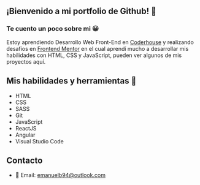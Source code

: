 ## ¡Bienvenido a mi portfolio de Github! 👋

### Te cuento un poco sobre mi 😀
Estoy aprendiendo Desarrollo Web Front-End en [Coderhouse](https://www.coderhouse.com/) y realizando desafíos en [Frontend Mentor](https://www.frontendmentor.io/home) en el cual aprendí mucho a desarrollar mis habilidades con HTML, CSS y JavaScript, pueden ver algunos de mis proyectos aquí.

## Mis habilidades y herramientas 📝

* HTML 
* CSS
* SASS
* Git
* JavaScript
* ReactJS
* Angular
* Visual Studio Code

## Contacto
* :email: Email: emanuelb94@outlook.com
